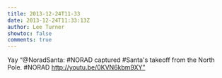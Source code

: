 ```yaml
---
title: 2013-12-24T11-33
date: 2013-12-24T11:33:13Z
author: Lee Turner
showtoc: false
comments: true
---
```


Yay “@NoradSanta: #NORAD captured #Santa's takeoff from the North Pole. #NORAD http://youtu.be/0KVN6kbm9XY”

